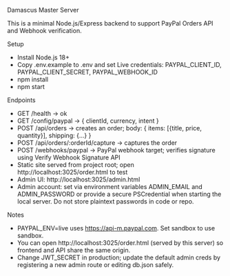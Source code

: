 Damascus Master Server

This is a minimal Node.js/Express backend to support PayPal Orders API and Webhook verification.

Setup
- Install Node.js 18+
- Copy .env.example to .env and set Live credentials: PAYPAL_CLIENT_ID, PAYPAL_CLIENT_SECRET, PAYPAL_WEBHOOK_ID
- npm install
- npm start

Endpoints
- GET /health -> ok
- GET /config/paypal -> { clientId, currency, intent }
- POST /api/orders -> creates an order; body: { items: [{title, price, quantity}], shipping: {...} }
- POST /api/orders/:orderId/capture -> captures the order
- POST /webhooks/paypal -> PayPal webhook target; verifies signature using Verify Webhook Signature API
 - Static site served from project root; open http://localhost:3025/order.html to test
 - Admin UI: http://localhost:3025/admin.html
 - Admin account: set via environment variables ADMIN_EMAIL and ADMIN_PASSWORD or provide a secure PSCredential when starting the local server. Do not store plaintext passwords in code or repo.

Notes
- PAYPAL_ENV=live uses https://api-m.paypal.com. Set sandbox to use sandbox.
- You can open http://localhost:3025/order.html (served by this server) so frontend and API share the same origin.
 - Change JWT_SECRET in production; update the default admin creds by registering a new admin route or editing db.json safely.
